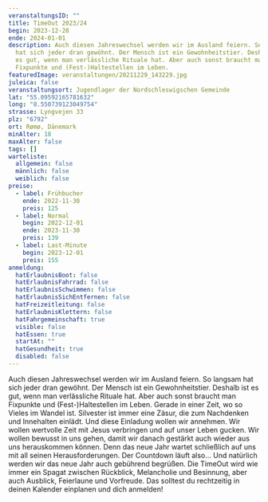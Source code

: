```yaml
---
veranstaltungsID: ""
title: TimeOut 2023/24
begin: 2023-12-28
ende: 2024-01-01
description: Auch diesen Jahreswechsel werden wir im Ausland feiern. So langsam
  hat sich jeder dran gewöhnt. Der Mensch ist ein Gewohnheitstier. Deshalb ist
  es gut, wenn man verlässliche Rituale hat. Aber auch sonst braucht man
  Fixpunkte und (Fest-)Haltestellen im Leben.
featuredImage: veranstaltungen/20211229_143229.jpg
juleica: false
veranstaltungsort: Jugendlager der Nordschleswigschen Gemeinde
lat: "55.09592165781632"
long: "8.550739123049754"
strasse: Lyngvejen 33
plz: "6792"
ort: Rømø, Dänemark
minAlter: 18
maxAlter: false
tags: []
warteliste:
  allgemein: false
  männlich: false
  weiblich: false
preise:
  - label: Frühbucher
    ende: 2022-11-30
    preis: 125
  - label: Normal
    begin: 2022-12-01
    ende: 2023-11-30
    preis: 139
  - label: Last-Minute
    begin: 2023-12-01
    preis: 155
anmeldung:
  hatErlaubnisBoot: false
  hatErlaubnisFahrrad: false
  hatErlaubnisSchwimmen: false
  hatErlaubnisSichEntfernen: false
  hatFreizeitleitung: false
  hatErlaubnisKlettern: false
  hatFahrgemeinschaft: true
  visible: false
  hatEssen: true
  startAt: ""
  hatGesundheit: true
  disabled: false
---
```

Auch diesen Jahreswechsel werden wir im Ausland feiern. So langsam hat sich jeder dran gewöhnt. Der Mensch ist ein Gewohnheitstier. Deshalb ist es gut, wenn man verlässliche Rituale hat. Aber auch sonst braucht man Fixpunkte und (Fest-)Haltestellen im Leben. Gerade in einer Zeit, wo so Vieles im Wandel ist. Silvester ist immer eine Zäsur, die zum Nachdenken und Innehalten einlädt. Und diese Einladung wollen wir annehmen. Wir wollen wertvolle Zeit mit Jesus verbringen und auf unser Leben gucken. Wir wollen bewusst in uns gehen, damit wir danach gestärkt auch wieder aus uns herauskommen können. Denn das neue Jahr wartet schließlich auf uns mit all seinen Herausforderungen. Der Countdown läuft also… Und natürlich werden wir das neue Jahr auch gebührend begrüßen. Die TimeOut wird wie immer ein Spagat zwischen Rückblick, Melancholie und Besinnung, aber auch Ausblick, Feierlaune und Vorfreude. Das solltest du rechtzeitig in deinen Kalender einplanen und dich anmelden!